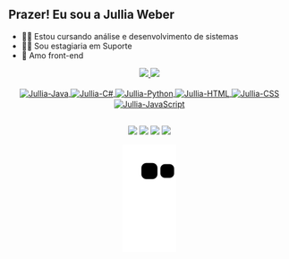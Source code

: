 ## Prazer! Eu sou a Jullia Weber

- 👩‍🎓 Estou cursando análise e desenvolvimento de sistemas
- 👩‍💻 Sou estagiaria em Suporte
- 🎨 Amo front-end

 
 <div align="center">
  <a href="https://github.com/JulliaW">
  <img height="130em" src="https://github-readme-stats.vercel.app/api/top-langs/?username=julliaw&layout=compact&langs_count=7&theme=tokyonight"/>
  <img height="130em" src="https://github-readme-stats.vercel.app/api?username=julliaw&show_icons=true&theme=tokyonight&include_all_commits=true&count_private=true"/>
</div>
<div style="display: inline_block" align="center"><br>
  <img align="center" alt="Jullia-Java" height="30" width="40" src="https://cdn.jsdelivr.net/gh/devicons/devicon/icons/java/java-original.svg">
  <img align="center" alt="Jullia-C#" height="30" width="40" src="https://cdn.jsdelivr.net/gh/devicons/devicon/icons/csharp/csharp-plain.svg">
  <img align="center" alt="Jullia-Python" height="30" width="40" src="https://cdn.jsdelivr.net/gh/devicons/devicon/icons/python/python-original.svg">
  <img align="center" alt="Jullia-HTML" height="30" width="40" src="https://cdn.jsdelivr.net/gh/devicons/devicon/icons/html5/html5-original-wordmark.svg">
  <img align="center" alt="Jullia-CSS" height="30" width="40" src="https://cdn.jsdelivr.net/gh/devicons/devicon/icons/css3/css3-original-wordmark.svg">
  <img align="center" alt="Jullia-JavaScript" height="30" width="40" src="https://cdn.jsdelivr.net/gh/devicons/devicon/icons/javascript/javascript-original.svg">  
</div>
  
  ##
 
<div align="center"> 
  <a href="https://www.instagram.com/julliarw/" target="_blank"><img src="https://img.shields.io/badge/-Instagram-%23E4405F?style=for-the-badge&logo=instagram&logoColor=white" target="_blank"></a>
  <a href = "mailto:weberjullia444@gmail.com"><img src="https://img.shields.io/badge/-Gmail-%23333?style=for-the-badge&logo=gmail&logoColor=white" target="_blank"></a>
  <a href="https://www.linkedin.com/in/jullia-weber/" target="_blank"><img src="https://img.shields.io/badge/-LinkedIn-%230077B5?style=for-the-badge&logo=linkedin&logoColor=white" target="_blank"></a>
  <a href="https://www.facebook.com/jullia.weber" target="_blank"><img src="https://img.shields.io/badge/Facebook-1877F2?style=for-the-badge&logo=facebook&logoColor=white" target="_blank"></a>
  
  
  
 
  ![Snake animation](https://github.com/julliaw/julliaw/blob/output/github-contribution-grid-snake.svg)
  
 
</div>
